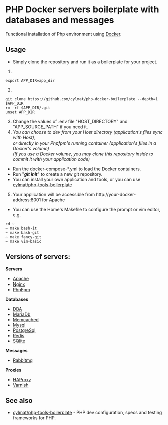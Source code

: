 PHP Docker servers boilerplate with databases and messages
===
Functional installation of Php environment using [Docker](https://www.docker.com).  

Usage
-----
* Simply clone the repository and run it as a boilerplate for your project.  
1.
```
export APP_DIR=app_dir
```
2.
```
git clone https://github.com/cylmat/php-docker-boilerplate --depth=1 $APP_DIR
rm -rf $APP_DIR/.git
unset APP_DIR

```
3. Change the values of .env file "HOST_DIRECTORY" and "APP_SOURCE_PATH" if you need it.
4. _You can choose to dev from your Host directory (application's files sync with Host),  
   or directly in your Phpfpm's running container (application's files in a Docker's volume)_  
   _(If you use a Docker volume, you may clone this repository inside to commit it with your application code)_
- Run the docker-compose-*.yml to load the Docker containers.
- Run "**_git init_**" to create a new git repository. 
- You can install your own application and tools, or you can use [cylmat/php-tools-boilerplate](https://github.com/cylmat/php-tools-boilerplate)  

5. Your application will be accessible from http://your-docker-address:8001 for Apache

* You can use the Home's Makefile to configure the prompt or vim editor, e.g.
```
cd ~
~ make bash-it
~ make bash-git
~ make fancy-git
~ make vim-basic
```

Versions of servers:
---
**Servers**  
* [Apache](https://httpd.apache.org)
* [Nginx](https://www.nginx.com)
* [PhpFpm](https://www.php.net/manual/fr/install.fpm.php)

**Databases**  
* [DBA](https://www.oracle.com/database/berkeley-db/db.html)
* [MariaDb](https://mariadb.org)
* [Memcached](https://memcached.org)
* [Mysql](https://www.mysql.com)
* [PostgreSql](https://www.postgresql.org)
* [Redis](https://redis.io)
* [SQlite](https://www.sqlite.org)

**Messages**  
* [Rabbitmq](https://www.rabbitmq.com)

**Proxies**  
* [HAProxy](http://www.haproxy.org)
* [Varnish](https://varnish-cache.org)

## See also
* [cylmat/php-tools-boilerplate](https://github.com/cylmat/php-tools-boilerplate/) - PHP dev configuration, specs and testing frameworks for PHP.
